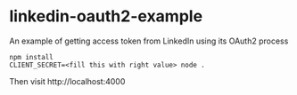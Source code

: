 # linkedin-oauth2-example
An example of getting access token from LinkedIn using its OAuth2 process


```
npm install
CLIENT_SECRET=<fill this with right value> node .
```

Then visit http://localhost:4000
